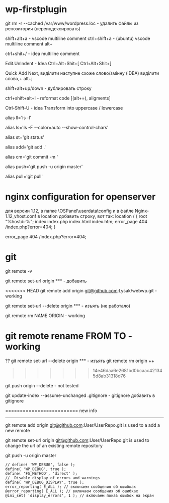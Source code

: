 # wp-firstplugin

git rm -r --cached /var/www/wordpress.loc - удалить файлы из репозитория (переиндексировать)

shift+alt+a - vscode multiline comment
ctrl+shift+a - (ubuntu) vscode multiline comment
alt+

ctrl+shit+/ - idea multiline comment

Edit.UnIndent - Idea
Ctrl+Alt+Shit+[
Ctrl+Alt+Shit+]

Quick Add Next, виділити наступне схоже слово/змінну (IDEA) виділити слово,+ alt+j

shift+alt+up/down - дублировать строку 

ctrl+shift+alt+l - reformat code [(alt+=), aligments]

Ctrl-Shift-U - idea Transform into uppercase / lowercase


alias ll='ls -l'

alias ls='ls -F --color=auto --show-control-chars'


alias st='git status'

alias add='git add .'

alias cm='git commit -m '

alias push='git push -u origin master'

alias pull='git pull'


# nginx configuration for openserver

для версии 1.12, в папке \OSPanel\userdata\config и в файле Nginx-1.12_vhost.conf в location добавить строку, вот так:
location / {
root "%hostdir%";
index index.php index.html index.htm;
error_page 404 /index.php?error=404;
}

error_page 404 /index.php?error=404;

# git

git remote -v

git remote set-url origin *** - добавить

<<<<<<< HEAD
git remote add origin git@github.com:Lysak/webwp.git - working

git remote set-url --delete origin *** - изъять (не работало)

git remote rm NAME ORIGIN - working

git remote rename FROM TO - working
=======
?? git remote set-url --delete origin *** - изъять
git remote rm origin ++
>>>>>>> 14e46daa6e2681bd0bcaac421345d8ab31318d76

git push origin --delete <branchName> - not tested


git update-index --assume-unchanged .gitignore - gitignore добавить в gitignore


=========================
new info
************
git remote add origin git@github.com:User/UserRepo.git
is used to a add a new remote

git remote set-url origin git@github.com:User/UserRepo.git
is used to change the url of an existing remote repository

git push -u origin master


```
// define( 'WP_DEBUG', false );
define( 'WP_DEBUG', true );
define( 'FS_METHOD', 'direct' );
//  Disable display of errors and warnings
define( 'WP_DEBUG_DISPLAY', true );
error_reporting( E_ALL ); // включаем сообщения об ошибках
@error_reporting( E_ALL ); // включаем сообщения об ошибках
@ini_set( 'display_errors', 1 ); // включаем показ ошибок на экран
```

